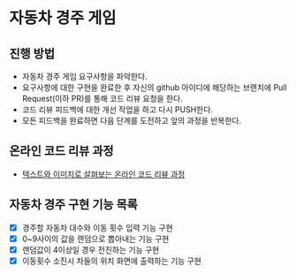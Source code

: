 # 자동차 경주 게임
## 진행 방법
* 자동차 경주 게임 요구사항을 파악한다.
* 요구사항에 대한 구현을 완료한 후 자신의 github 아이디에 해당하는 브랜치에 Pull Request(이하 PR)를 통해 코드 리뷰 요청을 한다.
* 코드 리뷰 피드백에 대한 개선 작업을 하고 다시 PUSH한다.
* 모든 피드백을 완료하면 다음 단계를 도전하고 앞의 과정을 반복한다.

## 온라인 코드 리뷰 과정
* [텍스트와 이미지로 살펴보는 온라인 코드 리뷰 과정](https://github.com/next-step/nextstep-docs/tree/master/codereview)

## 자동차 경주 구현 기능 목록
- [x] 경주할 자동차 대수와 이동 횟수 입력 기능 구현
- [x] 0~9사이의 값을 랜덤으로 뽑아내는 기능 구현
- [x] 랜덤값이 4이상일 경우 전진하는 기능 구현
- [x] 이동횟수 소진시 차들의 위치 화면에 출력하는 기능 구현
